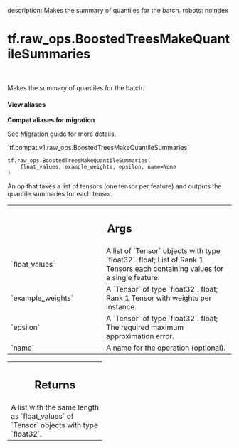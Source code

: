 description: Makes the summary of quantiles for the batch.
robots: noindex

# tf.raw_ops.BoostedTreesMakeQuantileSummaries

<!-- Insert buttons and diff -->

<table class="tfo-notebook-buttons tfo-api nocontent" align="left">

</table>



Makes the summary of quantiles for the batch.

<section class="expandable">
  <h4 class="showalways">View aliases</h4>
  <p>
<b>Compat aliases for migration</b>
<p>See
<a href="https://www.tensorflow.org/guide/migrate">Migration guide</a> for
more details.</p>
<p>`tf.compat.v1.raw_ops.BoostedTreesMakeQuantileSummaries`</p>
</p>
</section>

<pre class="devsite-click-to-copy prettyprint lang-py tfo-signature-link">
<code>tf.raw_ops.BoostedTreesMakeQuantileSummaries(
    float_values, example_weights, epsilon, name=None
)
</code></pre>



<!-- Placeholder for "Used in" -->

An op that takes a list of tensors (one tensor per feature) and outputs the
quantile summaries for each tensor.

<!-- Tabular view -->
 <table class="responsive fixed orange">
<colgroup><col width="214px"><col></colgroup>
<tr><th colspan="2"><h2 class="add-link">Args</h2></th></tr>

<tr>
<td>
`float_values`
</td>
<td>
A list of `Tensor` objects with type `float32`.
float; List of Rank 1 Tensors each containing values for a single feature.
</td>
</tr><tr>
<td>
`example_weights`
</td>
<td>
A `Tensor` of type `float32`.
float; Rank 1 Tensor with weights per instance.
</td>
</tr><tr>
<td>
`epsilon`
</td>
<td>
A `Tensor` of type `float32`.
float; The required maximum approximation error.
</td>
</tr><tr>
<td>
`name`
</td>
<td>
A name for the operation (optional).
</td>
</tr>
</table>



<!-- Tabular view -->
 <table class="responsive fixed orange">
<colgroup><col width="214px"><col></colgroup>
<tr><th colspan="2"><h2 class="add-link">Returns</h2></th></tr>
<tr class="alt">
<td colspan="2">
A list with the same length as `float_values` of `Tensor` objects with type `float32`.
</td>
</tr>

</table>

